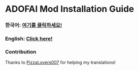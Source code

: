 # ADOFAI Mod Installation Guide
### 한국어: [여기를 클릭하세요!](./kor/main.md)
### English: [Click here!](./eng/main.md)

### Contribution

Thanks to [PizzaLovers007](https://github.com/PizzaLovers007) for helping my translations!